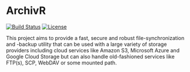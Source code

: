 # ArchivR

[![Build Status](https://travis-ci.org/arnegroskurth/archivr.svg?branch=master)](https://travis-ci.org/arnegroskurth/archivr)
[![License](https://poser.pugx.org/agroskurth/archivr/license)](https://packagist.org/packages/agroskurth/archivr)

This project aims to provide a fast, secure and robust file-synchronization and -backup utility that can be used with a large variety of storage providers including cloud services like Amazon S3, Microsoft Azure and Google Cloud Storage but can also handle old-fashioned services like FTP(s), SCP, WebDAV or some mounted path.
